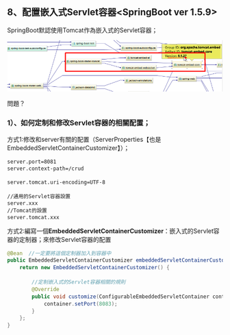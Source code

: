 ## 8、配置嵌入式Servlet容器<SpringBoot ver 1.5.9>

SpringBoot默認使用Tomcat作為嵌入式的Servlet容器；

![](images/搜狗截图20180301142915.png)



問題？

### 1）、如何定制和修改Servlet容器的相關配置；

方式1:修改和server有關的配置（ServerProperties【也是EmbeddedServletContainerCustomizer】）；

```properties
server.port=8081
server.context-path=/crud

server.tomcat.uri-encoding=UTF-8

//通用的Servlet容器設置
server.xxx
//Tomcat的設置
server.tomcat.xxx
```

方式2:編寫一個**EmbeddedServletContainerCustomizer**：嵌入式的Servlet容器的定制器；來修改Servlet容器的配置

```java
@Bean  //一定要將這個定制器加入到容器中
public EmbeddedServletContainerCustomizer embeddedServletContainerCustomizer(){
    return new EmbeddedServletContainerCustomizer() {

        //定制嵌入式的Servlet容器相關的規則
        @Override
        public void customize(ConfigurableEmbeddedServletContainer container) {
            container.setPort(8083);
        }
    };
}
```